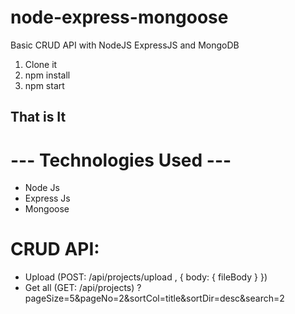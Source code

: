 # node-express-mongoose
Basic CRUD API with NodeJS ExpressJS and MongoDB

1. Clone it
2. npm install
3. npm start

## That is It

# --- Technologies Used ---

- Node Js
- Express Js
- Mongoose

# CRUD API:

- Upload (POST: /api/projects/upload , { body: { fileBody } })
- Get all (GET: /api/projects) ?pageSize=5&pageNo=2&sortCol=title&sortDir=desc&search=2

